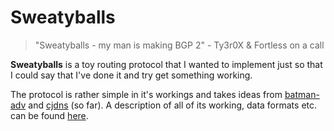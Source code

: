 Sweatyballs
===========

> "Sweatyballs - my man is making BGP 2" - Ty3r0X & Fortless on a call

**Sweatyballs** is a toy routing protocol that I wanted to implement just so that I could say that I've done it and try get something working.

The protocol is rather simple in it's workings and takes ideas from [batman-adv]() and [cjdns]() (so far). A description of all of its working, data formats etc. can be found [here](PROTOCOL.md).
